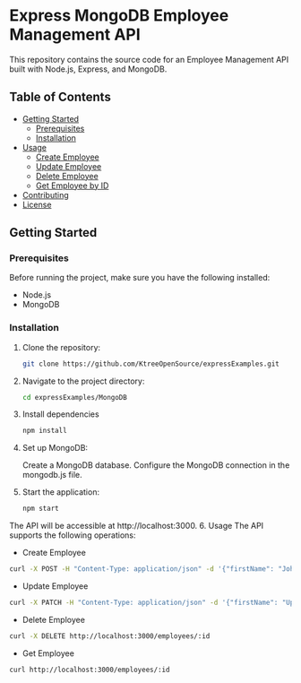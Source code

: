 # Express MongoDB Employee Management API

This repository contains the source code for an Employee Management API built with Node.js, Express, and MongoDB.

## Table of Contents

- [Getting Started](#getting-started)
  - [Prerequisites](#prerequisites)
  - [Installation](#installation)
- [Usage](#usage)
  - [Create Employee](#create-employee)
  - [Update Employee](#update-employee)
  - [Delete Employee](#delete-employee)
  - [Get Employee by ID](#get-employee-by-id)
- [Contributing](#contributing)
- [License](#license)

## Getting Started

### Prerequisites

Before running the project, make sure you have the following installed:

- Node.js
- MongoDB

### Installation

1. Clone the repository:

   ```bash
   git clone https://github.com/KtreeOpenSource/expressExamples.git
2. Navigate to the project directory:
    ```bash
   cd expressExamples/MongoDB
3. Install dependencies
     ```bash
   npm install
4. Set up MongoDB:

    Create a MongoDB database.
    Configure the MongoDB connection in the mongodb.js file.
5. Start the application:
    ```bash
    npm start
The API will be accessible at http://localhost:3000.
6. Usage
The API supports the following operations:
- Create Employee
```bash
curl -X POST -H "Content-Type: application/json" -d '{"firstName": "John", "lastName": "Doe", "email": "john.doe@example.com", "phoneNumber": "1234567890", "role": "Developer"}' http://localhost:3000/employees
```
- Update Employee
```bash
curl -X PATCH -H "Content-Type: application/json" -d '{"firstName": "Updated", "lastName": "Employee"}' http://localhost:3000/employees/:id
```
- Delete Employee
```bash
curl -X DELETE http://localhost:3000/employees/:id
```
- Get Employee
```bash
curl http://localhost:3000/employees/:id
```
